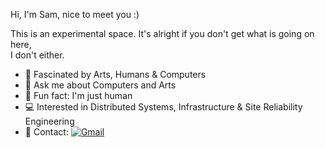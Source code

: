 Hi, I'm Sam, nice to meet you :) <br>

This is an experimental space. It's alright if you don't get what is going on here, <br>I don't either.

- 🔭 Fascinated by Arts, Humans & Computers
- 💬 Ask me about Computers and Arts
- 🌱 Fun fact: I'm just human
- 💻 Interested in Distributed Systems, Infrastructure & Site Reliability Engineering
- 📮 Contact:  [![Gmail](https://img.shields.io/badge/-Gmail-c14438?&logo=Gmail&logoColor=white)](mailto:samueltiokeng@gmail.com)

